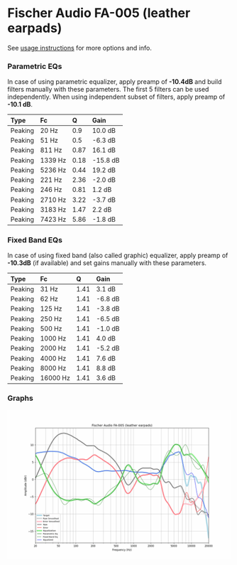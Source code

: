 # Fischer Audio FA-005 (leather earpads)
See [usage instructions](https://github.com/jaakkopasanen/AutoEq#usage) for more options and info.

### Parametric EQs
In case of using parametric equalizer, apply preamp of **-10.4dB** and build filters manually
with these parameters. The first 5 filters can be used independently.
When using independent subset of filters, apply preamp of **-10.1 dB**.

| Type    | Fc      |    Q | Gain     |
|:--------|:--------|:-----|:---------|
| Peaking | 20 Hz   | 0.9  | 10.0 dB  |
| Peaking | 51 Hz   | 0.5  | -6.3 dB  |
| Peaking | 811 Hz  | 0.87 | 16.1 dB  |
| Peaking | 1339 Hz | 0.18 | -15.8 dB |
| Peaking | 5236 Hz | 0.44 | 19.2 dB  |
| Peaking | 221 Hz  | 2.36 | -2.0 dB  |
| Peaking | 246 Hz  | 0.81 | 1.2 dB   |
| Peaking | 2710 Hz | 3.22 | -3.7 dB  |
| Peaking | 3183 Hz | 1.47 | 2.2 dB   |
| Peaking | 7423 Hz | 5.86 | -1.8 dB  |

### Fixed Band EQs
In case of using fixed band (also called graphic) equalizer, apply preamp of **-10.3dB**
(if available) and set gains manually with these parameters.

| Type    | Fc       |    Q | Gain    |
|:--------|:---------|:-----|:--------|
| Peaking | 31 Hz    | 1.41 | 3.1 dB  |
| Peaking | 62 Hz    | 1.41 | -6.8 dB |
| Peaking | 125 Hz   | 1.41 | -3.8 dB |
| Peaking | 250 Hz   | 1.41 | -6.5 dB |
| Peaking | 500 Hz   | 1.41 | -1.0 dB |
| Peaking | 1000 Hz  | 1.41 | 4.0 dB  |
| Peaking | 2000 Hz  | 1.41 | -5.2 dB |
| Peaking | 4000 Hz  | 1.41 | 7.6 dB  |
| Peaking | 8000 Hz  | 1.41 | 8.8 dB  |
| Peaking | 16000 Hz | 1.41 | 3.6 dB  |

### Graphs
![](./Fischer%20Audio%20FA-005%20(leather%20earpads).png)